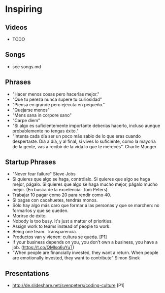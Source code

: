 Inspiring
=========



Videos
------
 * TODO

Songs
-----
 * see songs.md

Phrases
-------
 * "Hacer menos cosas pero hacerlas mejor."
 * "Que tu pereza nunca supere tu curiosidad"
 * "Piensa en grande pero ejecuta en pequeño."
 * "Quejarse menos"
 * "Mens sana in corpore sano"
 * "Carpe diem"
 * "Si algo es suficientemente importante deberías hacerlo, incluso aunque probablemente no tengas éxito."
 * "Intenta cada día ser un poco más sabio de lo que eras cuando despertaste. Día a día, y al final, si vives lo suficiente, como la mayoría de la gente, vas a recibir de la vida lo que te mereces". Charlie Munger

Startup Phrases
---------------
 - "Never fear failure" Steve Jobs
 - Si quieres que algo se haga, contrólalo. Si quieres que algo se haga mejor, págalo. Si quieres que algo se haga mucho mejor, págalo mucho mejor. (En busca de la excelencia: Tom Peters)
 - Trabajar 10 pagar como 20 para rendir como 40.
 - Si pagas con cacahuetes, tendrás monos.
 - Sólo hay algo más caro que formar a las personas y que se marchen: no formarlos y que se queden.
 - Morirse de éxito.
 - Nobody is too busy. It's just a matter of priorities.
 - Assign work to teams instead of people to work.
 - Being one team. Transparencia.
 - Productos van y vienen: cultura se queda. [P1]
 - If your business depends on you, you don’t own a business, you have a job. (https://t.co/QMlsq6uYuT)
 - "When people are financially invested, they want a return. When people are emotionally invested, they want to contribute" Simon Sinek


Presentations
-------------

* http://de.slideshare.net/svenpeters/coding-culture [P1]
